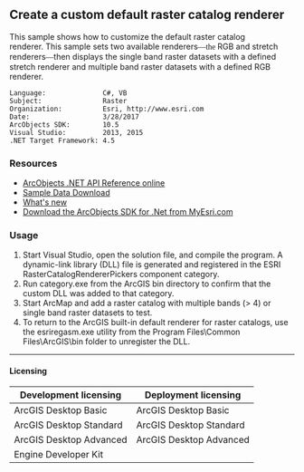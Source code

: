 ## Create a custom default raster catalog renderer

This sample shows how to customize the default raster catalog renderer. This sample sets two available renderers<font face="Verdana" xmlns="http://www.w3.org/1999/xhtml">—the </font>RGB and stretch renderers<font face="Verdana" xmlns="http://www.w3.org/1999/xhtml">—</font>then displays the single band raster datasets with a defined stretch renderer and multiple band raster datasets with a defined RGB renderer.  


<!-- TODO: Fill this section below with metadata about this sample-->
```
Language:              C#, VB
Subject:               Raster
Organization:          Esri, http://www.esri.com
Date:                  3/28/2017
ArcObjects SDK:        10.5
Visual Studio:         2013, 2015
.NET Target Framework: 4.5
```

### Resources

* [ArcObjects .NET API Reference online](http://desktop.arcgis.com/en/arcobjects/latest/net/webframe.htm)  
* [Sample Data Download](../../releases)  
* [What's new](http://desktop.arcgis.com/en/arcobjects/latest/net/webframe.htm#05247c04-bfd9-4e36-ae09-bc6e833c3b14.htm)  
* [Download the ArcObjects SDK for .Net from MyEsri.com](https://my.esri.com/)  

### Usage
1. Start Visual Studio, open the solution file, and compile the program. A dynamic-link library (DLL) file is generated and registered in the ESRI RasterCatalogRendererPickers component category.  
1. Run category.exe from the ArcGIS bin directory to confirm that the custom DLL was added to that category.  
1. Start ArcMap and add a raster catalog with multiple bands (> 4) or single band raster datasets to test.  
1. To return to the ArcGIS built-in default renderer for raster catalogs, use the esriregasm.exe utility from the Program Files\Common Files\ArcGIS\bin folder to unregister the DLL.  









---------------------------------

#### Licensing  
| Development licensing | Deployment licensing | 
| ------------- | ------------- | 
| ArcGIS Desktop Basic | ArcGIS Desktop Basic |  
| ArcGIS Desktop Standard | ArcGIS Desktop Standard |  
| ArcGIS Desktop Advanced | ArcGIS Desktop Advanced |  
| Engine Developer Kit |  |  



